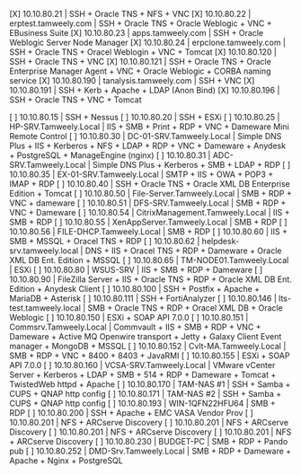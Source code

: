 [X] 10.10.80.21 | SSH + Oracle TNS + NFS + VNC
[X] 10.10.80.22 | erptest.tamweely.com | SSH + Oracle TNS + Oracle Weblogic + VNC + EBusiness Suite
[X] 10.10.80.23 | apps.tamweely.com | SSH + Oracle Weblogic Server Node Manager
[X] 10.10.80.24 | erpclone.tamweely.com | SSH + Oracle TNS + Oracel Weblogin + VNC + Tomcat
[X] 10.10.80.120 | SSH + Oracle TNS + VNC
[X] 10.10.80.121 | SSH + Oracle TNS + Oracle Enterprise Manager Agent + VNC + Oracle Weblogic + CORBA naming service
[X] 10.10.80.190 | tanalysis.tamweely.com | SSH + VNC
[X] 10.10.80.191 | SSH + Kerb + Apache + LDAP (Anon Bind)
[X] 10.10.80.196 | SSH + Oracle TNS + VNC + Tomcat

[ ] 10.10.80.15 | SSH + Nessus
[ ] 10.10.80.20 | SSH + ESXi
[ ] 10.10.80.25 | HP-SRV.Tamweely.Local | IIS + SMB + Print + RDP + VNC + Dameware Mini Remote Control
[ ] 10.10.80.30 | DC-01-SRV.Tamweely.Local | Simple DNS Plus + IIS + Kerberos + NFS + LDAP + RDP + VNC + Dameware + Anydesk + PostgreSQL + ManageEngine (nginx)
[ ] 10.10.80.31 | ADC-SRV.Tamweely.Local | Simple DNS Plus + Kerberos + SMB + LDAP + RDP
[ ] 10.10.80.35 | EX-01-SRV.Tamweely.Local | SMTP + IIS + OWA + POP3 + IMAP + RDP
[ ] 10.10.80.40 | SSH + Oracle TNS + Oracle XML DB Enterprise Edition + Tomcat
[ ] 10.10.80.50 | File-Server.Tamweely.Local | SMB + RDP + VNC + dameware
[ ] 10.10.80.51 | DFS-SRV.Tamweely.Local | SMB + RDP + VNC + Dameware
[ ] 10.10.80.54 | CitrixManagement.Tamweely.Local | IIS + SMB + RDP
[ ] 10.10.80.55 | XenAppServer.Tamweely.Local | SMB + RDP
[ ] 10.10.80.56 | FILE-DHCP.Tamweely.Local | SMB + RDP
[ ] 10.10.80.60 | IIS + SMB + MSSQL + Oracel TNS + RDP
[ ] 10.10.80.62 | helpdesk-srv.tamweely.local | DNS + IIS + Oracel TNS + RDP + Dameware + Oracle XML DB Ent. Edition + MSSQL
[ ] 10.10.80.65 | TM-NODE01.Tamweely.Local | ESXi
[ ] 10.10.80.80 | WSUS-SRV | IIS + SMB + RDP + Dameware
[ ] 10.10.80.90 | FileZilla Server + IIS + Oracle TNS + RDP + Oracle XML DB Ent. Edition + Anydesk Client
[ ] 10.10.80.100 | SSH + Postfix + Apache + MariaDB + Asterisk
[ ] 10.10.80.111 | SSH + FortiAnalyzer
[ ] 10.10.80.146 | lts-test.tamweely.local | SMB + Oracle TNS + RDP + Oracel XML DB + Oracle Weblogic
[ ] 10.10.80.150 | ESXi + SOAP API 7.0.0
[ ] 10.10.80.151 | Commsrv.Tamweely.Local | Commvault + IIS + SMB + RDP + VNC + Dameware + Active MQ Openwire transport + Jetty + Galaxy Client Event manager + MongoDB + MSSQL
[ ] 10.10.80.152 | Cvlt-MA.Tamweely.Local | SMB + RDP + VNC + 8400 + 8403 + JavaRMI
[ ] 10.10.80.155 | ESXi + SOAP API 7.0.0
[ ] 10.10.80.160 | VCSA-SRV.Tamweely.Local | VMware vCenter Server + Kerberos + LDAP + SMB + 514 + RDP + Dameware + Tomcat + TwistedWeb httpd + Apache
[ ] 10.10.80.170 | TAM-NAS #1 | SSH + Samba + CUPS + QNAP http config
[ ] 10.10.80.171 | TAM-NAS #2 | SSH + Samba + CUPS + QNAP http config
[ ] 10.10.80.193 | WIN-1QFN22HFU64 | SMB + RDP
[ ] 10.10.80.200 | SSH + Apache + EMC VASA Vendor Prov
[ ] 10.10.80.201 | NFS + ARCserve Discovery
[ ] 10.10.80.201 | NFS + ARCserve Discovery
[ ] 10.10.80.201 | NFS + ARCserve Discovery
[ ] 10.10.80.201 | NFS + ARCserve Discovery
[ ] 10.10.80.230 | BUDGET-PC | SMB + RDP + Pando pub
[ ] 10.10.80.252 | DMD-Srv.Tamweely.Local | SMB + RDP + Dameware + Apache + Nginx + PostgreSQL